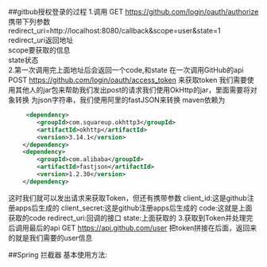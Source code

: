##gitbub授权登录的过程
1.调用 GET https://github.com/login/oauth/authorize
携带下列参数
redirect_uri=http://localhost:8080/callback&scope=user&state=1
redirect_uri返回地址    
scope要获取的信息    
state状态   
2.第一次调用完上面地址后会返回一个code,和state
在一次调用GitHub的api POST https://github.com/login/oauth/access_token 来获取token
我们需要使用其他人的jar包来帮助我们发出post的请求我们使用OkHttp的jar，里面需要将对象转换
为json字符串，我们使用阿里的fastJSON来转换
maven依赖为
```xml
     <dependency>
        <groupId>com.squareup.okhttp3</groupId>
        <artifactId>okhttp</artifactId>
        <version>3.14.1</version>
    </dependency>
    <dependency>
        <groupId>com.alibaba</groupId>
        <artifactId>fastjson</artifactId>
        <version>1.2.30</version>
    </dependency>
```
这时我们就可以发出请求来获取Token，但还有携带参数
client_id:这是github注册apps后生成的
client_secret:这是github注册apps后生成的
code:这就是上面获取的code
redirect_uri:回调的接口
state:上面获取的
3.获取到Token并处理完后调用最后的api
GET https://api.github.com/user
把token拼接在后面，返回来的就是我们需要的user信息



##Spring 拦截器
    基本使用方法:
        